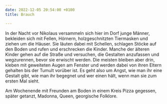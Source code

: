 ```yaml
---
date: 2022-12-05 20:54:00 +0100
title: Brauch

---
```

In der Nacht vor Nikolaus versammeln sich hier im Dorf junge Männer, bekleiden sich mit Fellen, Hörnern, holzgeschnitzten Tiermasken und ziehen um die Häuser. Sie läuten dabei mit Schellen, schlagen Stöcke auf den Boden und rufen und erschrecken die Kinder. Manche der älteren Kinder gehen auf die Straße und versuchen, die Gestalten anzufassen und wegzurennen, bevor sie erwischt werden. Die meisten bleiben aber drin, kleben mit geweiteten Augen am Fenster und werden dabei von ihren Eltern gehalten bis der Tumult vorüber ist. Es geht also um Angst, wie man ihr eine Gestalt gibt, wie man ihr begegnet und wer einen hält, wenn man sie zum ersten Mal sieht.

Am Wochenende mit Freunden am Boden in einem Kreis Pizza gegessen, später getanzt, Madonna, Queen, georgische Folklore.